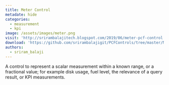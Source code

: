 ```yaml
---
title: Meter Control
metadate: hide
categories:
  - measurement
  - kpi
image: /assets/images/meter.png
visit: 'http://srirambalajitech.blogspot.com/2019/06/meter-pcf-control.html'
download: 'https://github.com/srirambalajigit/PCFControls/tree/master/Meter'
authors:
  - sriram_balaji
---
```


A control to represent a scalar measurement within a known range, or a fractional value; for example disk usage, fuel level, the relevance of a query result, or KPI measurements.
